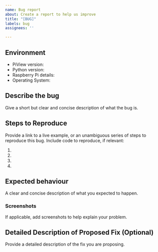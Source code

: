 ```yaml
---
name: Bug report
about: Create a report to help us improve
title: "[BUG]"
labels: bug
assignees: ''

---
```


## Environment

* PiView version:
* Python version:
* Raspberry Pi details:
* Operating System:


## Describe the bug

Give a short but clear and concise description of what the bug is.


## Steps to Reproduce

Provide a link to a live example, or an unambiguous series of steps to reproduce this bug. Include code to reproduce, if relevant:

1.
2.
3.
4.


## Expected behaviour

A clear and concise description of what you expected to happen.


### Screenshots
If applicable, add screenshots to help explain your problem.



## Detailed Description of Proposed Fix (Optional)

Provide a detailed description of the fix you are proposing.
